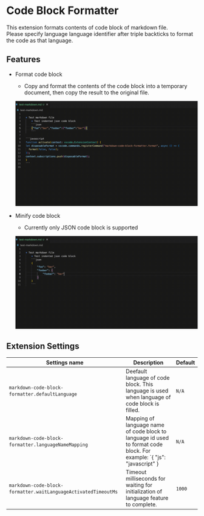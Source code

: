 # Code Block Formatter

This extension formats contents of code block of markdown file.  
Please specify language language identifier after triple backticks to format the code as that language.

## Features
* Format code block
  * Copy and format the contents of the code block into a temporary document, then copy the result to the original file.

  ![](https://github.com/ame-neko/md-code-formatter/blob/main/images/format-code-block-demo.gif?raw=true)

* Minify code block 
  * Currently only JSON code block is supported

  ![](https://github.com/ame-neko/md-code-formatter/blob/main/images/minify-code-block-demo.gif?raw=true)

## Extension Settings

| Settings name                                                  | Description                                                                                                           | Default |
| -------------------------------------------------------------- | --------------------------------------------------------------------------------------------------------------------- | ------- |
| `markdown-code-block-formatter.defaultLanguage`                | Deefault language of code block. This language is used when language of code block is filled.                         | `N/A`   |
| `markdown-code-block-formatter.languageNameMapping`            | Mapping of language name of code block to language id used to format code block. For example: `{ "js": "javascript" } | `N/A`   |
| `markdown-code-block-formatter.waitLanguageActivatedTimeoutMs` | Timeout milliseconds for waiting for initialization of language feature to complete.                                  | `1000`  |